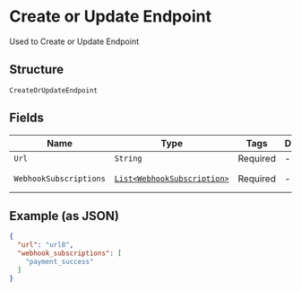 
# Create or Update Endpoint

Used to Create or Update Endpoint

## Structure

`CreateOrUpdateEndpoint`

## Fields

| Name | Type | Tags | Description | Getter | Setter |
|  --- | --- | --- | --- | --- | --- |
| `Url` | `String` | Required | - | String getUrl() | setUrl(String url) |
| `WebhookSubscriptions` | [`List<WebhookSubscription>`](../../doc/models/webhook-subscription.md) | Required | - | List<WebhookSubscription> getWebhookSubscriptions() | setWebhookSubscriptions(List<WebhookSubscription> webhookSubscriptions) |

## Example (as JSON)

```json
{
  "url": "url8",
  "webhook_subscriptions": [
    "payment_success"
  ]
}
```

